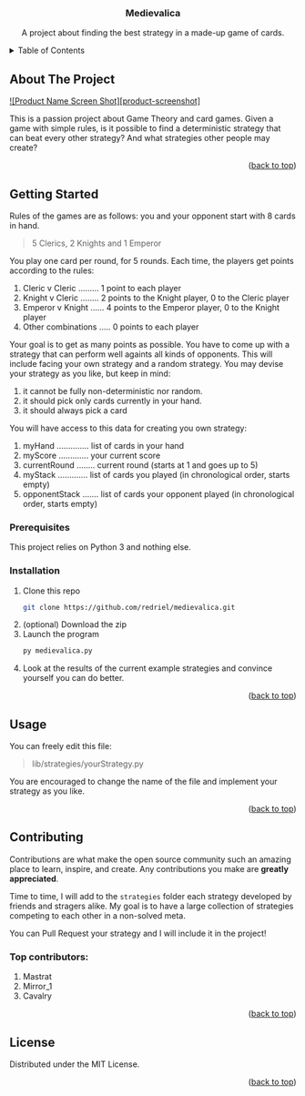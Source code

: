 <!-- Improved compatibility of back to top link: See: https://github.com/othneildrew/Best-README-Template/pull/73 -->
<a id="readme-top"></a>



<!-- PROJECT LOGO -->
<br />
<div align="center">

  <h3 align="center">Medievalica</h3>

  <p align="center">
    A project about finding the best strategy in a made-up game of cards.
  </p>
</div>



<!-- TABLE OF CONTENTS -->
<details>
  <summary>Table of Contents</summary>
  <ol>
    <li>
      <a href="#about-the-project">About The Project</a>
    </li>
    <li>
      <a href="#getting-started">Getting Started</a>
      <ul>
        <li><a href="#prerequisites">Prerequisites</a></li>
        <li><a href="#installation">Installation</a></li>
      </ul>
    </li>
    <li><a href="#usage">Usage</a></li>
    <li><a href="#contributing">Contributing</a></li>
    <li><a href="#license">License</a></li>
  </ol>
</details>



<!-- ABOUT THE PROJECT -->
## About The Project
[![Product Name Screen Shot][product-screenshot]](images/rules.png)

This is a passion project about Game Theory and card games.
Given a game with simple rules, is it possible to find a deterministic strategy that can beat every other strategy?
And what strategies other people may create?

<p align="right">(<a href="#readme-top">back to top</a>)</p>

<!-- GETTING STARTED -->
## Getting Started

Rules of the games are as follows: you and your opponent start with 8 cards in hand.

> 5 Clerics, 2 Knights and 1 Emperor

You play one card per round, for 5 rounds.
Each time, the players get points according to the rules:

 1. Cleric v Cleric ......... 1 point to each player
 2. Knight v Cleric ........ 2 points to the Knight player, 0 to the Cleric player
 3. Emperor v Knight ...... 4 points to the Emperor player, 0 to the Knight player
 4. Other combinations ..... 0 points to each player

Your goal is to get as many points as possible. You have to come up with a strategy that can perform well againts all kinds of opponents.
This will include facing your own strategy and a random strategy. You may devise your strategy as you like, but keep in mind:

 1. it cannot be fully non-deterministic nor random.
 2. it should pick only cards currently in your hand.
 3. it should always pick a card

You will have access to this data for creating you own strategy:

1. myHand .............. list of cards in your hand
2. myScore ............. your current score
3. currentRound ........ current round (starts at 1 and goes up to 5)
4. myStack ............. list of cards you played (in chronological order, starts empty)
5. opponentStack ....... list of cards your opponent played (in chronological order, starts empty)

### Prerequisites

This project relies on Python 3 and nothing else.

### Installation

1. Clone this repo
   ```sh
   git clone https://github.com/redriel/medievalica.git
   ```
2. (optional) Download the zip
3. Launch the program
   ```sh
   py medievalica.py
   ```
4. Look at the results of the current example strategies and convince yourself you can do better.

<p align="right">(<a href="#readme-top">back to top</a>)</p>


<!-- USAGE EXAMPLES -->
## Usage

You can freely edit this file:

> lib/strategies/yourStrategy.py

You are encouraged to change the name of the file and implement your strategy as you like.

<p align="right">(<a href="#readme-top">back to top</a>)</p>


<!-- CONTRIBUTING -->
## Contributing

Contributions are what make the open source community such an amazing place to learn, inspire, and create. Any contributions you make are **greatly appreciated**.

Time to time, I will add to the `strategies` folder each strategy developed by friends and stragers alike. My goal is to have a large collection of strategies competing to each other in a non-solved meta.

You can Pull Request your strategy and I will include it in the project!

### Top contributors:

 1. Mastrat
 2. Mirror_1
 3. Cavalry

<p align="right">(<a href="#readme-top">back to top</a>)</p>



<!-- LICENSE -->
## License

Distributed under the MIT License.

<p align="right">(<a href="#readme-top">back to top</a>)</p>